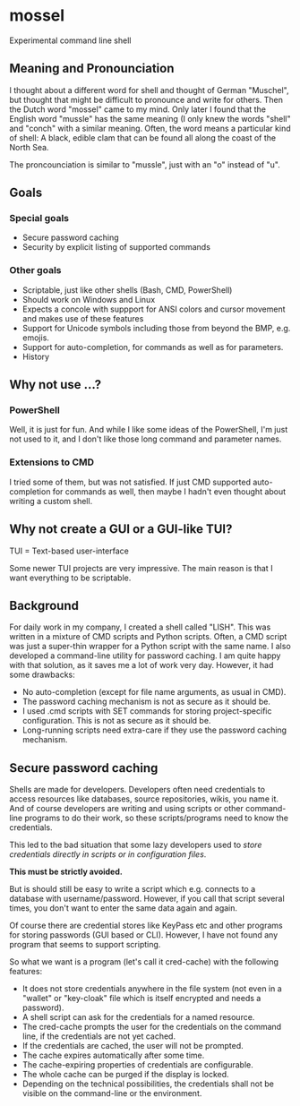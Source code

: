 # mossel
Experimental command line shell

## Meaning and Pronounciation

I thought about a different word for shell and thought of German "Muschel", but thought that might be difficult to pronounce and write for others.
Then the Dutch word "mossel" came to my mind. Only later I found that the English word "mussle" has the same meaning (I only knew the words "shell" and "conch" with a similar meaning.
Often, the word means a particular kind of shell: A black, edible clam that can be found all along the coast of the North Sea.

The proncounciation is similar to "mussle", just with an "o" instead of "u".

## Goals

### Special goals

* Secure password caching
* Security by explicit listing of supported commands

### Other goals

* Scriptable, just like other shells (Bash, CMD, PowerShell)
* Should work on Windows and Linux
* Expects a concole with suppport for ANSI colors and cursor movement and makes use of these features
* Support for Unicode symbols including those from beyond the BMP, e.g. emojis.
* Support for auto-completion, for commands as well as for parameters.
* History

## Why not use ...?

### PowerShell

Well, it is just for fun.
And while I like some ideas of the PowerShell, I'm just not used to it, and I don't like those long command and parameter names.

### Extensions to CMD

I tried some of them, but was not satisfied.
If just CMD supported auto-completion for commands as well, then maybe I hadn't even thought about writing a custom shell.

## Why not create a GUI or a GUI-like TUI?

TUI = Text-based user-interface

Some newer TUI projects are very impressive.
The main reason is that I want everything to be scriptable.

## Background

For daily work in my company, I created a shell called "LISH". This was written in a mixture of CMD scripts and Python scripts.
Often, a CMD script was just a super-thin wrapper for a Python script with the same name.
I also developed a command-line utility for password caching.
I am quite happy with that solution, as it saves me a lot of work very day. However, it had some drawbacks:

* No auto-completion (except for file name arguments, as usual in CMD).
* The password caching mechanism is not as secure as it should be.
* I used .cmd scripts with SET commands for storing project-specific configuration. This is not as secure as it should be.
* Long-running scripts need extra-care if they use the password caching mechanism.

## Secure password caching

Shells are made for developers.
Developers often need credentials to access resources like databases, source repositories, wikis, you name it.
And of course developers are writing and using scripts or other command-line programs to do their work,
so these scripts/programs need to know the credentials.

This led to the bad situation that some lazy developers used to *store credentials directly in scripts or in configuration files*.

**This must be strictly avoided.**

But is should still be easy to write a script which e.g. connects to a database with username/password.
However, if you call that script several times, you don't want to enter the same data again and again.

Of course there are credential stores like KeyPass etc and other programs for storing passwords (GUI based or CLI).
However, I have not found any program that seems to support scripting.

So what we want is a program (let's call it cred-cache) with the following features:

* It does not store credentials anywhere in the file system (not even in a "wallet" or "key-cloak" file which is itself encrypted and needs a password).
* A shell script can ask for the credentials for a named resource.
* The cred-cache prompts the user for the credentials on the command line, if the credentials are not yet cached.
* If the credentials are cached, the user will not be prompted.
* The cache expires automatically after some time.
* The cache-expiring properties of credentials are configurable.
* The whole cache can be purged if the display is locked.
* Depending on the technical possibilities, the credentials shall not be visible on the command-line or the environment.
